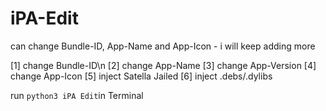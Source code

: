# iPA-Edit
can change Bundle-ID, App-Name and App-Icon - i will keep adding more

[1] change Bundle-ID\n
[2] change App-Name 
[3] change App-Version
[4] change App-Icon
[5] inject Satella Jailed
[6] inject .debs/.dylibs

run `python3 iPA Edit`in Terminal

